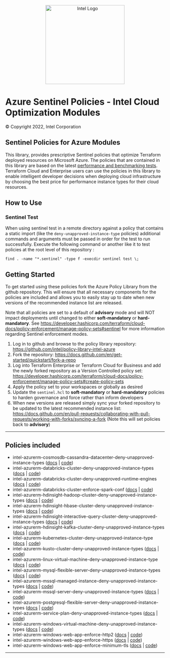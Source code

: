 <p align="center">
  <img src="https://github.com/intel/policy-library-intel-azure/blob/main/images/logo-classicblue-800px.png?raw=true" alt="Intel Logo" width="250"/>
</p>

# Azure Sentinel Policies - Intel Cloud Optimization Modules

© Copyright 2022, Intel Corporation

## Sentinel Policies for Azure Modules

This library, provides prescriptive Sentinel policies that optimize Terraform deployed resources on Microsoft Azure. The policies that are contained in this library are based on the latest [performance and benchmarking tests](https://www.intel.com/content/www/us/en/developer/topic-technology/cloud/cloud-performance.html?f:@stm_10381_en=%5BMicrosoft%3BMicrosoft%20Azure%5D). Terraform Cloud and Enterprise users can use the policies in this library to enable intelligent developer decisions when deploying cloud infrastructure by choosing the best price for performance instance types for their cloud resources. 

## How to Use

### Sentinel Test

When using sentinel test in a remote directory against a policy that contains a static import (like the `deny-unapproved-instance-type` policies) additional commands and arguments must be passed in order for the test to run successfully. Execute the following command or another like it to test policies at the root level of this repository :

`find . -name "*.sentinel" -type f -execdir sentinel test \;`

## Getting Started

To get started using these policies fork the Azure Policy Library from the github repository. This will ensure that all necessary components for the policies are included and allows you to easily stay up to date when new versions of the recommended instance list are released. 

Note that all policies are set to a default of **advisory** mode and will NOT impact deployments until changed to either **soft-mandatory** or **hard-mandatory**. 
See https://developer.hashicorp.com/terraform/cloud-docs/policy-enforcement/manage-policy-sets#sentinel for more information regarding Sentinel enforcement modes.

1. Log in to github and browse to the policy library repository: https://github.com/intel/policy-library-intel-azure
2. Fork the repository: https://docs.github.com/en/get-started/quickstart/fork-a-repo
3. Log into Terraform Enterprise or Terraform Cloud for Business and add the newly forked repository as a Version Controlled policy set: https://developer.hashicorp.com/terraform/cloud-docs/policy-enforcement/manage-policy-sets#create-policy-sets
4. Apply the policy set to your workspaces or globally as desired
5. Update the `sentinel.hcl` to **soft-mandatory** or **hard-mandatory** policies to harden governance and force rather than inform developers
6. When new versions are released simply sync your forked repository to be updated to the latest recommended instance list: https://docs.github.com/en/pull-requests/collaborating-with-pull-requests/working-with-forks/syncing-a-fork (Note this will set policies back to **advisory**)

---

## Policies included

- intel-azurerm-cosmosdb-cassandra-datacenter-deny-unapproved-instance-types ([docs](https://github.com/intel/policy-library-intel-azure/blob/main/docs/policies/intel-azurerm-cosmosdb-cassandra-datacenter-deny-unapproved-instance-types.md) | [code](https://github.com/intel/policy-library-intel-azure/blob/main/policies/intel-azurerm-cosmosdb-cassandra-datacenter-deny-unapproved-instance-types.sentinel))
- intel-azurerm-databricks-cluster-deny-unapproved-instance-types ([docs](https://github.com/intel/policy-library-intel-azure/blob/main/docs/policies/intel-azurerm-databricks-cluster-deny-unapproved-instance-types.md) | [code](https://github.com/intel/policy-library-intel-azure/blob/main/policies/intel-azurerm-databricks-cluster-deny-unapproved-instance-types/intel-azurerm-databricks-cluster-deny-unapproved-instance-types.sentinel))
- intel-azurerm-databricks-cluster-deny-unapproved-runtime-engines ([docs](https://github.com/intel/policy-library-intel-azure/blob/main/docs/policies/intel-azurerm-databricks-cluster-deny-unapproved-runtime-engines.md) | [code](https://github.com/intel/policy-library-intel-azure/blob/main/policies/intel-azurerm-databricks-cluster-deny-unapproved-runtime-engines/intel-azurerm-databricks-cluster-deny-unapproved-runtime-engines.sentinel))
- intel-azurerm-databricks-cluster-enforce-spark-conf ([docs](https://github.com/intel/policy-library-intel-azure/blob/main/docs/policies/intel-azurerm-databricks-cluster-enforce-spark-conf.md) | [code](https://github.com/intel/policy-library-intel-azure/blob/main/policies/intel-azurerm-databricks-cluster-enforce-spark-conf/intel-azurerm-databricks-cluster-enforce-spark-conf.sentinel))
- intel-azurerm-hdinsight-hadoop-cluster-deny-unapproved-instance-types ([docs](https://github.com/intel/policy-library-intel-azure/blob/main/docs/policies/intel-azurerm-hdinsight-hadoop-cluster-deny-unapproved-instance-types.md) | [code](https://github.com/intel/policy-library-intel-azure/blob/main/policies/intel-azurerm-hdinsight-hadoop-cluster-deny-unapproved-instance-types.sentinel))
- intel-azurerm-hdinsight-hbase-cluster-deny-unapproved-instance-types ([docs](https://github.com/intel/policy-library-intel-azure/blob/main/docs/policies/intel-azurerm-hdinsight-hbase-cluster-deny-unapproved-instance-types.md) | [code](https://github.com/intel/policy-library-intel-azure/blob/main/policies/intel-azurerm-hdinsight-hbase-cluster-deny-unapproved-instance-types.sentinel))
- intel-azurerm-hdinsight-interactive-query-cluster-deny-unapproved-instance-types ([docs](https://github.com/intel/policy-library-intel-azure/blob/main/docs/policies/intel-azurerm-hdinsight-interactive-query-cluster-deny-unapproved-instance-types.md) | [code](https://github.com/intel/policy-library-intel-azure/blob/main/policies/intel-azurerm-hdinsight-interactive-query-cluster-deny-unapproved-instance-types.sentinel))
- intel-azurerm-hdinsight-kafka-cluster-deny-unapproved-instance-types ([docs](https://github.com/intel/policy-library-intel-azure/blob/main/docs/policies/intel-azurerm-hdinsight-kafka-cluster-deny-unapproved-instance-types.md) | [code](https://github.com/intel/policy-library-intel-azure/blob/main/policies/intel-azurerm-hdinsight-kafka-cluster-deny-unapproved-instance-types.sentinel))
- intel-azurerm-kubernetes-cluster-deny-unapproved-instance-type ([docs](https://github.com/intel/policy-library-intel-azure/blob/main/docs/policies/intel-azurerm-kubernetes-cluster-deny-unapproved-instance-type.md) | [code](https://github.com/intel/policy-library-intel-azure/blob/main/policies/intel-azurerm-kubernetes-cluster-deny-unapproved-instance-type/intel-azurerm-kubernetes-cluster-deny-unapproved-instance-type.sentinel))
- intel-azurerm-kusto-cluster-deny-unapproved-instance-types ([docs](https://github.com/intel/policy-library-intel-azure/blob/main/docs/policies/intel-azurerm-kusto-cluster-deny-unapproved-instance-types.md) | [code](https://github.com/intel/policy-library-intel-azure/blob/main/policies/intel-azurerm-kusto-cluster-deny-unapproved-instance-types.sentinel))
- intel-azurerm-linux-virtual-machine-deny-unapproved-instance-type ([docs](https://github.com/intel/policy-library-intel-azure/blob/main/docs/policies/intel-azurerm-linux-virtual-machine-deny-unapproved-instance-type.md) | [code](https://github.com/intel/policy-library-intel-azure/blob/main/policies/intel-azurerm-linux-virtual-machine-deny-unapproved-instance-type/intel-azurerm-linux-virtual-machine-deny-unapproved-instance-type.sentinel))
- intel-azurerm-mysql-flexible-server-deny-unapproved-instance-types ([docs](https://github.com/intel/policy-library-intel-azure/blob/main/docs/policies/intel-azurerm-mysql-flexible-server-deny-unapproved-instance-types.md) | [code](https://github.com/intel/policy-library-intel-azure/blob/main/policies/intel-azurerm-mysql-flexible-server-deny-unapproved-instance-types/intel-azurerm-mysql-flexible-server-deny-unapproved-instance-types.sentinel))
- intel-azurerm-mssql-managed-instance-deny-unapproved-instance-types ([docs](https://github.com/intel/policy-library-intel-azure/blob/main/docs/policies/intel-azurerm-mssql-managed-instance-deny-unapproved-instance-types.md) | [code](https://github.com/intel/policy-library-intel-azure/blob/main/policies/intel-azurerm-mssql-managed-instance-deny-unapproved-instance-types.sentinel))
- intel-azurerm-mssql-server-deny-unapproved-instance-types ([docs](https://github.com/intel/policy-library-intel-azure/blob/main/docs/policies/intel-azurerm-mssql-server-deny-unapproved-instance-types.md) | [code](https://github.com/intel/policy-library-intel-azure/blob/main/policies/intel-azurerm-mssql-server-deny-unapproved-instance-types/intel-azurerm-mssql-server-deny-unapproved-instance-types.sentinel))
- intel-azurerm-postgresql-flexible-server-deny-unapproved-instance-types ([docs](https://github.com/intel/policy-library-intel-azure/blob/main/docs/policies/intel-azurerm-postgresql-flexible-server-deny-unapproved-instance-types.md) | [code](https://github.com/intel/policy-library-intel-azure/blob/main/policies/intel-azurerm-postgresql-flexible-server-deny-unapproved-instance-types/intel-azurerm-postgresql-flexible-server-deny-unapproved-instance-types.sentinel))
- intel-azurerm-service-plan-deny-unapproved-instance-types ([docs](https://github.com/intel/policy-library-intel-azure/blob/main/docs/policies/intel-azurerm-service-plan-deny-unapproved-instance-types.md) | [code](https://github.com/intel/policy-library-intel-azure/blob/main/policies/intel-azurerm-service-plan-deny-unapproved-instance-types/intel-azurerm-service-plan-deny-unapproved-instance-types.sentinel))
- intel-azurerm-windows-virtual-machine-deny-unapproved-instance-types ([docs](https://github.com/intel/policy-library-intel-azure/blob/main/docs/policies/intel-azurerm-windows-virtual-machine-deny-unapproved-instance-types.md) | [code](https://github.com/intel/policy-library-intel-azure/blob/main/policies/intel-azurerm-windows-virtual-machine-deny-unapproved-instance-types.sentinel))
- intel-azurerm-windows-web-app-enforce-http2 ([docs](https://github.com/intel/policy-library-intel-azure/blob/main/docs/policies/intel-azurerm-windows-web-app-enforce-http2.md) | [code](https://github.com/intel/policy-library-intel-azure/blob/main/policies/intel-azurerm-windows-web-app-enforce-http2/intel-azurerm-windows-web-app-enforce-http2.sentinel))
- intel-azurerm-windows-web-app-enforce-https ([docs](https://github.com/intel/policy-library-intel-azure/blob/main/docs/policies/intel-azurerm-windows-web-app-enforce-https.md) | [code](https://github.com/intel/policy-library-intel-azure/blob/main/policies/intel-azurerm-windows-web-app-enforce-https/intel-azurerm-windows-web-app-enforce-https.sentinel))
- intel-azurerm-windows-web-app-enforce-minimum-tls ([docs](https://github.com/intel/policy-library-intel-azure/blob/main/docs/policies/intel-azurerm-windows-web-app-enforce-minimum-tls.md) | [code](https://github.com/intel/policy-library-intel-azure/blob/main/policies/intel-azurerm-windows-web-app-enforce-minimum-tls/intel-azurerm-windows-web-app-enforce-minimum-tls.sentinel))
---
